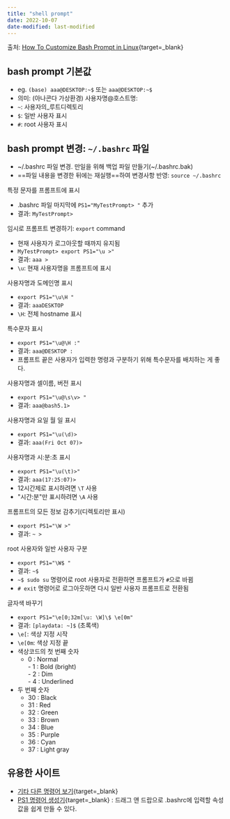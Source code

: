 ```yaml
---
title: "shell prompt"
date: 2022-10-07
date-modified: last-modified
---
```


출처: [How To Customize Bash Prompt in Linux](https://phoenixnap.com/kb/change-bash-prompt-linux){target=_blank}

## bash prompt 기본값

- eg. `(base) aaa@DESKTOP:~$` 또는 `aaa@DESKTOP:~$`
- 의미: (아나콘다 가상환경) 사용자명@호스트명:
- `~`: 사용자의_루트디렉토리
- `$`: 일반 사용자 표시
- `#`: root 사용자 표시

## bash prompt 변경: `~/.bashrc` 파일

- ~/.bashrc 파일 변경. 만일을 위해 백업 파일 만들기(~/.bashrc.bak)
- ==파일 내용을 변경한 뒤에는 재실행==하여 변경사항 반영: `source ~/.bashrc`

특정 문자를 프롬프트에 표시

- .bashrc 파일 마지막에 `PS1="MyTestPrompt> "` 추가
- 결과: `MyTestPrompt>`

임시로 프롬프트 변경하기: `export` command

- 현재 사용자가 로그아웃할 때까지 유지됨
- `MyTestPrompt> export PS1="\u >"`
- 결과: `aaa >`
- `\u`: 현재 사용자명을 프롬프트에 표시

사용자명과 도메인명 표시

- `export PS1="\u\H "`
- 결과: `aaaDESKTOP`
- `\H`: 전체 hostname 표시

특수문자 표시

- `export PS1="\u@\H :"`
- 결과: `aaa@DESKTOP :`
- 프롬프트 끝은 사용자가 입력한 명령과 구분하기 위해 특수문자를 배치하는 게 좋다.

사용자명과 셀이름, 버전 표시

- `export PS1="\u@\s\v> "`
- 결과: `aaa@bash5.1>`

사용자명과 요일 월 일 표시

- `export PS1="\u(\d)>`
- 결과: `aaa(Fri Oct 07)>`

사용자명과 시:분:초 표시

- `export PS1="\u(\t)>"`
- 결과: `aaa(17:25:07)>`
- 12시간제로 표시하려면 `\T` 사용
- "시간:분"만 표시하려면 `\A` 사용

프롬프트의 모든 정보 감추기(디렉토리만 표시)

- `export PS1="\W >"`
- 결과: `~ >`

root 사용자와 일반 사용자 구분

- `export PS1="\W$ "`
- 결과: `~$`
- `~$ sudo su` 명령어로 root 사용자로 전환하면 프롬프트가 `#`으로 바뀜
- `# exit` 명령어로 로그아웃하면 다시 일반 사용자 프롬프트로 전환됨

글자색 바꾸기

- `export PS1="\e[0;32m[\u: \W]\$ \e[0m"`
- 결과: `[playdata: ~]$` (초록색)
- `\e[`: 색상 지정 시작
- `\e[0m`: 색상 지정 끝
- 색상코드의 첫 번째 숫자
	- 0 : Normal  
	- 1 : Bold (bright)  
	- 2 : Dim  
	- 4 : Underlined
- 두 번째 숫자
	- 30 : Black
	- 31 : Red
	- 32 : Green
	- 33 : Brown
	- 34 : Blue
	- 35 : Purple
	- 36 : Cyan
	- 37 : Light gray

## 유용한 사이트

- [기타 다른 명령어 보기](https://ss64.com/bash/syntax-prompt.html){target=_blank}
- [PS1 명령어 생성기](https://bashrcgenerator.com/){target=_blank} : 드래그 앤 드랍으로 .bashrc에 입력할 속성값을 쉽게 만들 수 있다.

